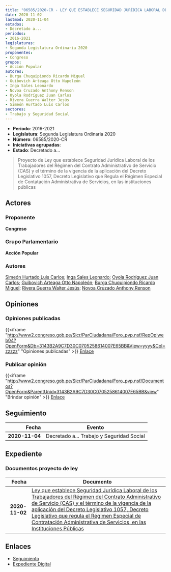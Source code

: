 ```yaml
---
title: "06585/2020-CR - LEY QUE ESTABLECE SEGURIDAD JURÍDICA LABORAL DE LOS TRABAJADORES DEL RÉGIMEN DEL CONTRATO ADMINISTRATIVO DE SERVICIO (CAS) YL TÉRMINO DE LA VIGENCIA DE LA APLICACIÓN DEL DECRETO LEGISLATIVO 1057, DECRETO LEGISLATIVO QUE REGULA EL RÉGIMEN ESPECIAL DE CONTRATACIÓN ADMINISTRATIVA DE SERVICIOS, EN LAS INSTITUCIONES PÚBLICAS"
date: 2020-11-02
lastmod: 2020-11-04
estados:
- Decretado a...
periodos:
- 2016-2021
legislaturas:
- Segunda Legislatura Ordinaria 2020
proponentes:
- Congreso
grupos:
- Acción Popular
autores:
- Burga Chuquipiondo Ricardo Miguel
- Guibovich Arteaga Otto Napoleón
- Inga Sales Leonardo
- Novoa Cruzado Anthony Renson
- Oyola Rodríguez Juan Carlos
- Rivera Guerra Walter Jesús
- Simeón Hurtado Luis Carlos
sectores:
- Trabajo y Seguridad Social
---
```

- **Periodo**: 2016-2021
- **Legislatura**: Segunda Legislatura Ordinaria 2020
- **Número**: 06585/2020-CR
- **Iniciativas agrupadas**: 
- **Estado**: Decretado a...

> Proyecto de Ley que establece Seguridad Jurídica Laboral de los Trabajadores del Régimen del Contrato Administrativo de Servicio (CAS) y el término de la vigencia de la aplicación del Decreto Legislativo 1057, Decreto Legislativo que Regula el Régimen Especial de Contatación Administrativa de Servicios, en las instituciones públicas


## Actores

### Proponente

**Congreso**

### Grupo Parlamentario

**Acción Popular**

### Autores

[Simeón Hurtado Luis Carlos](mailto:mailto:lsimeon@congreso.gob.pe); [Inga Sales Leonardo](mailto:mailto:lingas@congreso.gob.pe); [Oyola Rodríguez Juan Carlos](mailto:mailto:joyola@congreso.gob.pe); [Guibovich Arteaga Otto Napoleón](mailto:mailto:oguibovich@congreso.gob.pe); [Burga Chuquipiondo Ricardo Miguel](mailto:mailto:rburga@congreso.gob.pe); [Rivera Guerra Walter Jesús](mailto:mailto:wriverag@congreso.gob.pe); [Novoa Cruzado Anthony Renson](mailto:mailto:anovoa@congreso.gob.pe)

## Opiniones

### Opiniones publicadas

{{<iframe "http://www2.congreso.gob.pe/Sicr/ParCiudadana/Foro_pvp.nsf/RepOpiweb04?OpenForm&Db=3143B2A9C7D30C0705258614007E65BB&View=yyyy&Col=zzzzz" "Opiniones publicadas" >}}
[Enlace](http://www2.congreso.gob.pe/Sicr/ParCiudadana/Foro_pvp.nsf/RepOpiweb04?OpenForm&Db=3143B2A9C7D30C0705258614007E65BB&View=yyyy&Col=zzzzz)

### Publicar opinión

{{<iframe "http://www2.congreso.gob.pe/Sicr/ParCiudadana/Foro_pvp.nsf/Documentos?OpenForm&ParentUnid=3143B2A9C7D30C0705258614007E65BB&view" "Brindar opinión" >}}
[Enlace](http://www2.congreso.gob.pe/Sicr/ParCiudadana/Foro_pvp.nsf/Documentos?OpenForm&ParentUnid=3143B2A9C7D30C0705258614007E65BB&view)


## Seguimiento

| Fecha | Evento |
|------:|--------|
| **2020-11-04** | Decretado a... Trabajo y Seguridad Social |

## Expediente

### Documentos proyecto de ley

| Fecha | Documento |
|------:|-----------|
| **2020-11-02** | [Ley que establece Seguridad Jurídica Laboral de los Trabajadores del Régimen del Contrato Administrativo de Servicio (CAS) y el término de la vigencia de la aplicación del Decreto Legislativo 1057, Decreto Legislativo que regula el Régimen Especial de Contratación Administrativa de Servicios, en las Instituciones Públicas](https://leyes.congreso.gob.pe/Documentos/2016_2021/Proyectos_de_Ley_y_de_Resoluciones_Legislativas/PL06585-20201102.pdf) |

## Enlaces

- [Seguimiento](http://www2.congreso.gob.pe/Sicr/TraDocEstProc/CLProLey2016.nsf/f7fff46988ca05b1052578e100829cc7/bb8ce3346222a40d0525861500050640?OpenDocument)
- [Expediente Digital](http://www2.congreso.gob.pe/Sicr/TraDocEstProc/Expvirt_2011.nsf/visbusqptramdoc1621/06585?opendocument)

